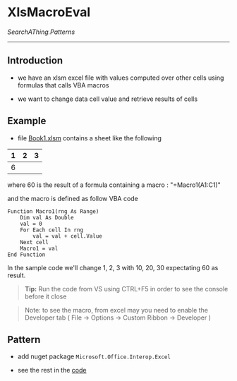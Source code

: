 # XlsMacroEval

*SearchAThing.Patterns*

---

## Introduction

- we have an xlsm excel file with values computed over other cells using formulas that calls VBA macros

- we want to change data cell value and retrieve results of cells

## Example

- file [Book1.xlsm](https://github.com/devel0/SearchAThing.Patterns/blob/master/src/Singles/XlsMacroEval/XlsMacroEval/Book1.xlsm) contains a sheet like the following

| 1 | 2 | 3 |
|---|---|---|
| 6 | | |

where 60 is the result of a formula containing a macro : "=Macro1(A1:C1)"

and the macro is defined as follow VBA code

```visualbasic
Function Macro1(rng As Range)
    Dim val As Double
    val = 0
    For Each cell In rng
        val = val + cell.Value
    Next cell
    Macro1 = val
End Function
```

In the sample code we'll change 1, 2, 3 with 10, 20, 30 expectating 60 as result.

> **Tip:** Run the code from VS using CTRL+F5 in order to see the console before it close

> Note: to see the macro, from excel may you need to enable the Developer tab ( File -> Options -> Custom Ribbon -> Developer )

## Pattern

- add nuget package `Microsoft.Office.Interop.Excel`

- see the rest in the [code](https://github.com/devel0/SearchAThing.Patterns/blob/master/src/Singles/XlsMacroEval/XlsMacroEval/Program.cs)